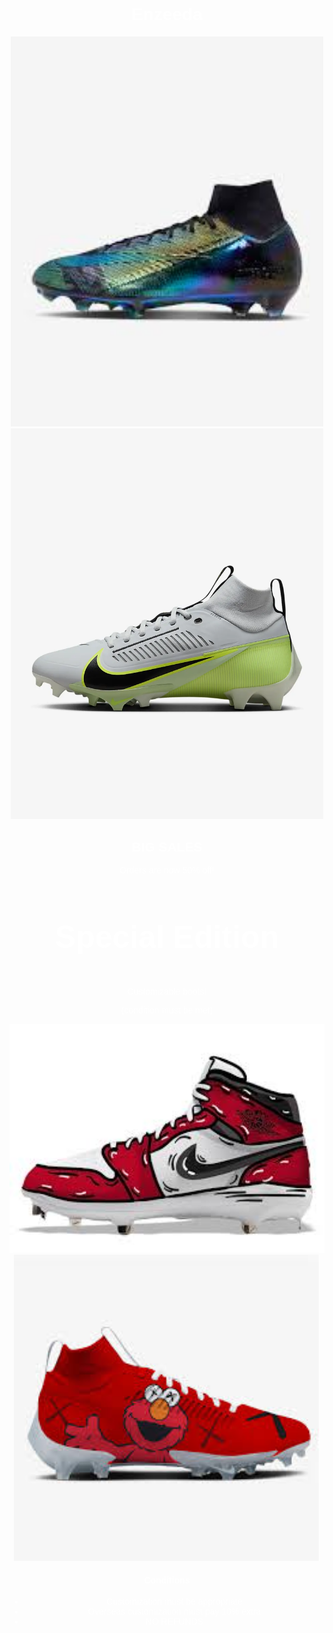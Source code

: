 <!DOCTYPE html>
<html>
<head>
	<meta charset="utf-8">
	<meta name="viewport" content="width=device-width, initial-scale=1">
	<title> Enzeeda Shopping Website </title>

<style>
	body {
		font-family: sans-serif;
		color: white;
		text-align: center;
		background-image: url('field.jpg');
	}
	h1 {
		
	}
	h3 {
		font-size: 50px;
	}

	h4 {
		text-align: center;
	}

</style>

<p style="background-image: url('field.jpg');">

</head>
<body>

<h1> Enzeeda </h1>

<img src="pop.jpg"
 width="500">
<img src="lul.png"
 width="500">

<h2> BIG SALES </h2>
<p> Orders are now 50% off! </p>

<h3> Special Edition </h3>
<p> Customizable boots! </p>
<p> (condition must be met) </p>



<img src="jordans.jpg"
 width="675">
<img src="elmos.jpg"
 width="490">

<h4> Conditions </h4>

<ul>
	<li> Customization must be appropriate </li>
	<li> Overseas customization must pay 10% extra </li>
	<li> NO REFUNDS </li>
</ul>


</body>
</html>
